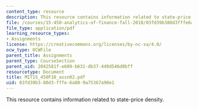 ```yaml
---
content_type: resource
description: This resource contains information related to state-price density.
file: /courses/15-450-analytics-of-finance-fall-2010/03fd39b380d3fffe6a809a75367a90e1_MIT15_450F10_assn02.pdf
file_type: application/pdf
learning_resource_types:
- Assignments
license: https://creativecommons.org/licenses/by-nc-sa/4.0/
ocw_type: OCWFile
parent_title: Assignments
parent_type: CourseSection
parent_uid: 2042581f-e609-b631-db37-449d546d0bff
resourcetype: Document
title: MIT15_450F10_assn02.pdf
uid: 03fd39b3-80d3-fffe-6a80-9a75367a90e1
---
```

This resource contains information related to state-price density.